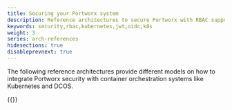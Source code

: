 ```yaml
---
title: Securing your Portworx system
description: Reference architectures to secure Portworx with RBAC support
keywords: security,rbac,kubernetes,jwt,oidc,k8s
weight: 3
series: arch-references
hidesections: true
disableprevnext: true
---
```


The following reference architectures provide different models on how to
integrate Portworx security with container orchestration systems like Kubernetes
and DCOS.

{{<homelist series="security-ref-archs">}}
